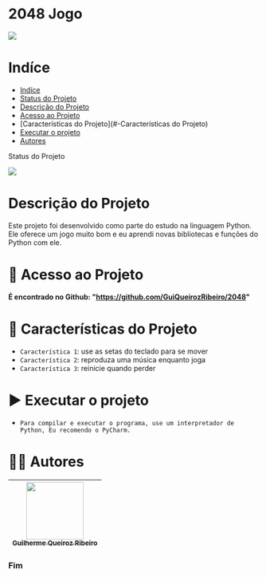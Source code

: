 2048 Jogo
==========

![](https://image.winudf.com/v2/image1/Y29tLnRwY3N0bGQudHdvemVyb2dhbWVfaWNvbl8xNTY2OTk2MzM1XzAxOA/icon.png?fakeurl=1&h=240&type=webp)

# Indíce

* [Indíce](#Indíce)
* [Status do Projeto](#status-do-projeto)
* [Descrição do Projeto](#descrição-do-projeto)
* [Acesso ao Projeto](#-acesso-ao-projeto)
* [Características do Projeto](#-Características do Projeto)
* [Executar o projeto](#-Executar-o-projeto)
* [Autores](#-Autores)

Status do Projeto

![](https://img.shields.io/badge/Status-Sucesso-brightgreen)

# Descrição do Projeto

Este projeto foi desenvolvido como parte do estudo na linguagem Python. Ele oferece um jogo muito bom e eu aprendi novas bibliotecas e funções do Python com ele.

# 📁 Acesso ao Projeto

**É encontrado no Github: "https://github.com/GuiQueirozRibeiro/2048"**

# 🔨 Características do Projeto

- `Característica 1`: use as setas do teclado para se mover
- `Característica 2`: reproduza uma música enquanto joga
- `Característica 3`: reinicie quando perder

# ▶ Executar o projeto

- `Para compilar e executar o programa, use um interpretador de Python, Eu recomendo o PyCharm.`

# 👨‍💻 Autores

| [<img src="https://avatars.githubusercontent.com/u/70274921?s=400&u=c1688d6fcd13223bfe1093c6d16b3b6b646545fe&v=4" width=115><br><sub>Guilherme Queiroz Ribeiro</sub>](https://github.com/Gui1111RIbeiro)
| :---: |

### Fim
